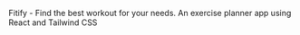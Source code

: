 Fitify - Find the best workout for your needs.
An exercise planner app using React and Tailwind CSS
